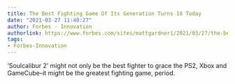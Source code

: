 ```yaml
---
title: The Best Fighting Game Of Its Generation Turns 18 Today
date: "2021-03-27 11:40:27"
author: Forbes - Innovation
authorlink: https://www.forbes.com/sites/mattgardner1/2021/03/27/the-best-fighting-game-of-its-generation-turns-18-today/
tags:
- Forbes-Innovation
---
```

‘Soulcalibur 2’ might not only be the best fighter to grace the PS2, Xbox and GameCube–it might be the greatest fighting game, period.